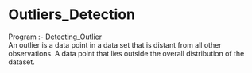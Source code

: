 # Outliers_Detection

Program :- <a href="https://github.com/RishavMishraRM/Outliers_Detection/blob/main/Detecting_Outlier.ipynb">Detecting_Outlier</a> <br>
An outlier is a data point in a data set that is distant from all other observations. A data point that lies outside the overall distribution of the dataset.
